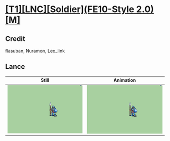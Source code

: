 # [\[T1\]\[LNC\]\[Soldier\]\(FE10-Style 2.0\)\[M\]](../)

## Credit

flasuban, Nuramon, Leo_link
	
## Lance

| Still | Animation |
| :---: | :-------: |
| ![Lance still](./Lance_000.png) | ![Lance animation](./Lance.gif) |

